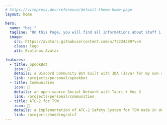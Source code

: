```yaml
---
# https://vitepress.dev/reference/default-theme-home-page
layout: home

hero:
  name: "Hej!"
  tagline: "On this Page, you will find all Informations about Stuff i'm working on!"
  image:
    src: https://avatars.githubusercontent.com/u/72224389?v=4
    class: logo
    alt: Evolinox Avatar

features:
  - title: SpookBot
    icon: 🤖
    details: a Discord Community Bot built with JDA (Java) for my own small Server.
    link: /projects/personal/spookbot
  - title: Communities
    icon: 👥
    details: an open-source Social Network with Tauri + Vue 3
    link: /projects/personal/communities
  - title: ATC-2 for TSW
    icon: 🚦
    details: a implementation of ATC-2 Safety System for TSW made in Unreal Engine.
    link: /projects/modding/atc2
---
```


